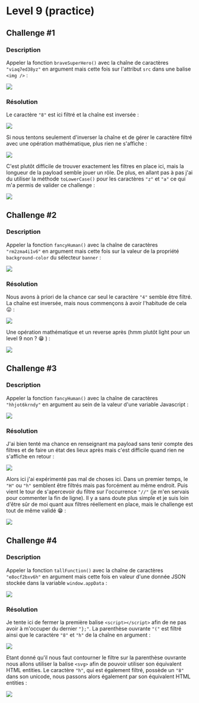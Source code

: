 # Level 9 \(practice\)

## Challenge \#1

### Description

Appeler la fonction `braveSuperHero()` avec la chaîne de caractères `"viaq7ed38yz"` en argument mais cette fois sur l'attribut `src` dans une balise `<img />` :

![](../../../.gitbook/assets/7e69aeadd2e01ec86731348991afd9b7.png)

### Résolution

Le caractère `"8"` est ici filtré et la chaîne est inversée :

![](../../../.gitbook/assets/204881d35f6f224dc6f3542f0667e36b.png)

Si nous tentons seulement d'inverser la chaîne et de gérer le caractère filtré avec une opération mathématique, plus rien ne s'affiche :

![](../../../.gitbook/assets/cf7fc79bf3009af39d9187166e80619a.png)

C'est plutôt difficile de trouver exactement les filtres en place ici, mais la longueur de la payload semble jouer un rôle. De plus, en allant pas à pas j'ai du utiliser la méthode `toLowerCase()` pour les caractères `"z"` et `"a"` ce qui m'a permis de valider ce challenge :

![](../../../.gitbook/assets/609e1e26d092facf4fb4f78887fc679c.png)

## Challenge \#2

### Description

Appeler la fonction `fancyHuman()` avec la chaîne de caractères `"rm2zma4i1v6"` en argument mais cette fois sur la valeur de la propriété `background-color` du sélecteur `banner` :

![](../../../.gitbook/assets/697180b33c4fcf472a63986fba7162cd.png)

### Résolution

Nous avons à priori de la chance car seul le caractère `"4"` semble être filtré. La chaîne est inversée, mais nous commençons à avoir l'habitude de cela 😛 :

![](../../../.gitbook/assets/752d0273870fa3d3f4a42af34733419b.png)

Une opération mathématique et un reverse après \(hmm plutôt light pour un level 9 non ? 😁 \) :

![](../../../.gitbook/assets/3ece5e347fb610bd3c03238a4187d489.png)

## Challenge \#3

### Description

Appeler la fonction `fancyHuman()` avec la chaîne de caractères `"hhjot6krndy"` en argument au sein de la valeur d'une variable Javascript :

![](../../../.gitbook/assets/9de12f0005e65399a89d871c238c9ae5.png)

### Résolution

J'ai bien tenté ma chance en renseignant ma payload sans tenir compte des filtres et de faire un état des lieux après mais c'est difficile quand rien ne s'affiche en retour :

![](../../../.gitbook/assets/f31b764522eee691edd796134683b3dc.png)

Alors ici j'ai expérimenté pas mal de choses ici. Dans un premier temps, le `"H"` ou `"h"` semblent être filtrés mais pas forcément au même endroit. Puis vient le tour de s'apercevoir du filtre sur l'occurrence `"//"` \(je m'en servais pour commenter la fin de ligne\). Il y a sans doute plus simple et je suis loin d'être sûr de moi quant aux filtres réellement en place, mais le challenge est tout de même validé 😁 :

![](../../../.gitbook/assets/7addae512fff6918b65ea57e85b32391.png)

## Challenge \#4

### Description

Appeler la fonction `tallFunction()` avec la chaîne de caractères `"e8ocf2bxv6h"` en argument mais cette fois en valeur d'une donnée JSON stockée dans la variable `window.appData` :

![](../../../.gitbook/assets/5836e7423d43a02b70d17586f37f49bf.png)

### Résolution

Je tente ici de fermer la première balise `<script></script>` afin de ne pas avoir à m'occuper du dernier `"};"`. La parenthèse ouvrante `"("` est filtré ainsi que le caractère `"8"` et `"h"` de la chaîne en argument :

![](../../../.gitbook/assets/565dcaf7a99216e30362b85a1aa5e9f8.png)

 Etant donné qu'il nous faut contourner le filtre sur la parenthèse ouvrante nous allons utiliser la balise `<svg>` afin de pouvoir utiliser son équivalent HTML entities. Le caractère `"h"`, qui est également filtré, possède un `"8"` dans son unicode, nous passons alors également par son équivalent HTML entities :

![](../../../.gitbook/assets/44464d254ed2b28c5fca9d0c016ae9f6.png)






